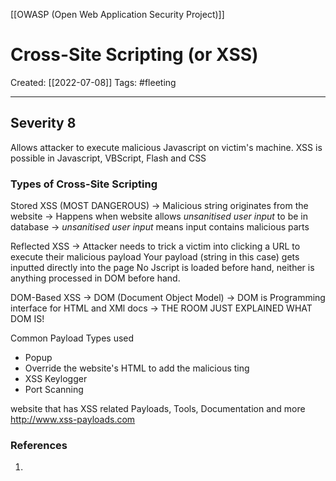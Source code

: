 [[OWASP (Open Web Application Security Project)]]

# Cross-Site Scripting (or XSS)
Created:  [[2022-07-08]]
Tags: #fleeting 

---
## Severity 8

Allows attacker to execute malicious Javascript on victim's machine.
XSS is possible in Javascript, VBScript, Flash and CSS


### Types of Cross-Site Scripting
Stored XSS (MOST DANGEROUS)
-> Malicious string originates from the website
-> Happens when website allows _unsanitised user input_ to be in database
    -> _unsanitised user input_ means input contains malicious parts


Reflected XSS
-> Attacker needs to trick a victim into clicking a URL to execute their malicious payload
Your payload (string in this case) gets inputted directly into the page
No Jscript is loaded before hand, neither is anything processed in DOM before hand.

DOM-Based XSS
-> DOM (Document Object Model)
-> DOM is Programming interface for HTML and XMl docs
-> THE ROOM JUST EXPLAINED WHAT DOM IS!


Common Payload Types used
- Popup
- Override the website's HTML to add the malicious ting
- XSS Keylogger
- Port Scanning

website that has XSS related Payloads, Tools, Documentation and more
http://www.xss-payloads.com








### References
1. 